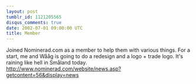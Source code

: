 ```yaml
---
layout: post
tumblr_id: 1121205565
disqus_comments: true
date: 2002-07-01 09:00:00 UTC
title: Member
---
```


Joined Nominerad.com as a member to help them with various things. For a start, me and Wååg is going to do a redesign and a logo + trade logo. It's raining like hell in Småland today. http://www.nominerad.com/website/news.asp?getcontent=56&display=news
